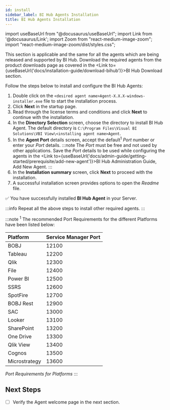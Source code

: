 ```yaml
---
id: install
sidebar_label: BI Hub Agents Installation
title: BI Hub Agents Installation
---
```


import useBaseUrl from "@docusaurus/useBaseUrl";
import Link from '@docusaurus/Link';
import Zoom from "react-medium-image-zoom";
import "react-medium-image-zoom/dist/styles.css";

This section is applicable and the same for all the agents which are being released and supported by BI Hub.
Download the required agents from the product downloads page as covered in the <Link to={useBaseUrl('docs/installation-guide/download-bihub')}>BI Hub Download section</Link>.

Follow the steps below to install and configure the BI Hub Agents:

1. Double click on the `<desired agent name>Agent-X.X.X-windows-installer.exe` file to start the installation process.
1. Click **Next** in the startup page.
1. Read through the license terms and conditions and click **Next** to continue with the installation.
1. In the **Directory Selection** screen, choose the directory to install BI Hub Agent.  The default directory is `C:\Program Files\Visual BI Solutions\VBI View\<installing agent name>Agent`.
1. In the **Agent Port** details screen, accept the default<sup>1</sup> *Port* number or enter your *Port* details.
:::note
The *Port* must be free and not used by other applications. 
Save the *Port* details to be used while configuring the agents in the <Link to={useBaseUrl('docs/admin-guide/getting-started/prerequisite/add-new-agent')}>BI Hub Administration Guide, Add New Agent</Link>.
:::
1. In the **Installation summary** screen, click **Next** to proceed with the installation.
1. A successful installation screen provides options to open the *Readme* file.

:white_check_mark: You have successfully installed **BI Hub Agent** in your Server.

:::info
Repeat all the above steps to install other required agents.
:::

:::note
<sup>1</sup>
The recommended Port Requirements for the different Platforms have been listed below:

| Platform      | Service Manager Port |
|:--------------|:---------------------|
| BOBJ          | 12100                |
| Tableau       | 12200                |
| Qlik          | 12300                |
| File          | 12400                |
| Power BI      | 12500                |
| SSRS          | 12600                |
| SpotFire      | 12700                |
| BOBJ Rest     | 12900                |
| SAC           | 13000                |
| Looker        | 13100                |
| SharePoint    | 13200                |
| One Drive     | 13300                |
| Qlik View     | 13400                |
| Cognos        | 13500                |
| Microstrategy | 13600                |

*Port Requirements for Platforms*
:::

## Next Steps

- [ ] Verify the Agent welcome page in the next section.
